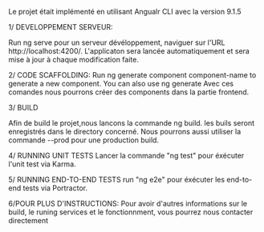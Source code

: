 Le projet était implémenté en utilisant Angualr CLI avec la version 9.1.5

1/ DEVELOPPEMENT SERVEUR:

  Run ng serve pour un serveur dévéloppement, naviguer sur l'URL http://localhost:4200/. L'applicaton sera lancée automatiquement et sera mise à jour à chaque modification faite.
  
2/ CODE SCAFFOLDING:
Run ng generate component component-name to generate a new component. You can also use ng generate
Avec ces comandes nous pourrons créer des components dans la partie frontend.

3/ BUILD

Afin de build le projet,nous lancons la commande ng build. les buils seront enregistrés dans le directory concerné. Nous pourrons aussi utiliser la commande --prod pour une production build.

4/  RUNNING UNIT TESTS
Lancer la commande "ng test" pour éxécuter l'unit test via Karma.

5/ RUNNING END-TO-END TESTS
run "ng e2e" pour éxécuter les end-to-end tests via Portractor.

6/POUR PLUS D'INSTRUCTIONS:
  Pour avoir d'autres informations sur le build, le runing services et le fonctionnment, vous pourrez nous contacter directement
